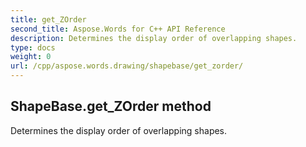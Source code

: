 ```yaml
---
title: get_ZOrder
second_title: Aspose.Words for C++ API Reference
description: Determines the display order of overlapping shapes. 
type: docs
weight: 0
url: /cpp/aspose.words.drawing/shapebase/get_zorder/
---
```

## ShapeBase.get_ZOrder method


Determines the display order of overlapping shapes.


